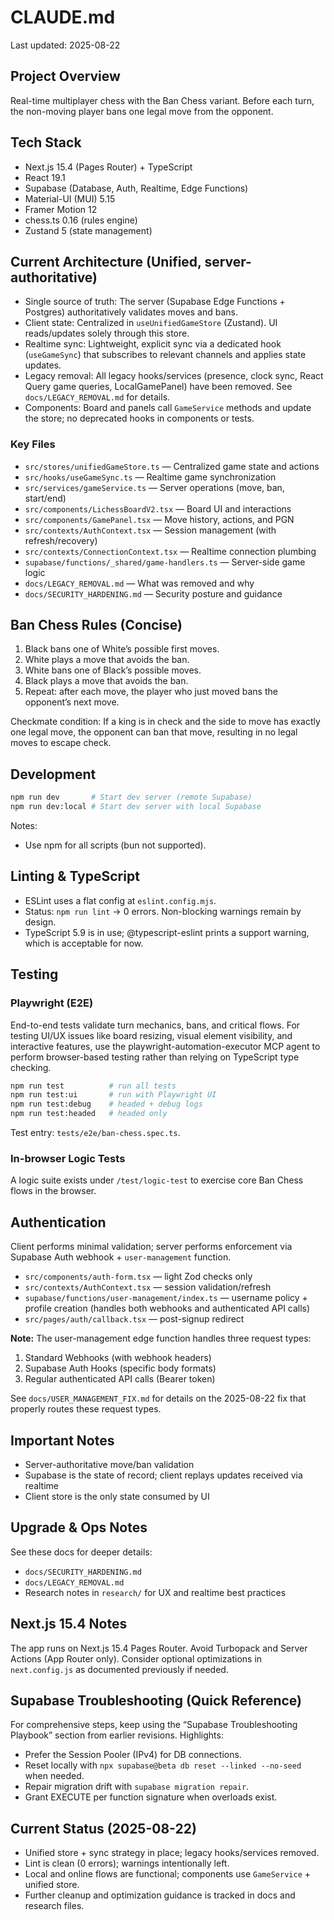 # CLAUDE.md

Last updated: 2025-08-22

## Project Overview
Real-time multiplayer chess with the Ban Chess variant. Before each turn, the non-moving player bans one legal move from the opponent.

## Tech Stack
- Next.js 15.4 (Pages Router) + TypeScript
- React 19.1
- Supabase (Database, Auth, Realtime, Edge Functions)
- Material-UI (MUI) 5.15
- Framer Motion 12
- chess.ts 0.16 (rules engine)
- Zustand 5 (state management)

## Current Architecture (Unified, server-authoritative)
- Single source of truth: The server (Supabase Edge Functions + Postgres) authoritatively validates moves and bans.
- Client state: Centralized in `useUnifiedGameStore` (Zustand). UI reads/updates solely through this store.
- Realtime sync: Lightweight, explicit sync via a dedicated hook (`useGameSync`) that subscribes to relevant channels and applies state updates.
- Legacy removal: All legacy hooks/services (presence, clock sync, React Query game queries, LocalGamePanel) have been removed. See `docs/LEGACY_REMOVAL.md` for details.
- Components: Board and panels call `GameService` methods and update the store; no deprecated hooks in components or tests.

### Key Files
- `src/stores/unifiedGameStore.ts` — Centralized game state and actions
- `src/hooks/useGameSync.ts` — Realtime game synchronization
- `src/services/gameService.ts` — Server operations (move, ban, start/end)
- `src/components/LichessBoardV2.tsx` — Board UI and interactions
- `src/components/GamePanel.tsx` — Move history, actions, and PGN
- `src/contexts/AuthContext.tsx` — Session management (with refresh/recovery)
- `src/contexts/ConnectionContext.tsx` — Realtime connection plumbing
- `supabase/functions/_shared/game-handlers.ts` — Server-side game logic
- `docs/LEGACY_REMOVAL.md` — What was removed and why
- `docs/SECURITY_HARDENING.md` — Security posture and guidance

## Ban Chess Rules (Concise)
1. Black bans one of White’s possible first moves.
2. White plays a move that avoids the ban.
3. White bans one of Black’s possible moves.
4. Black plays a move that avoids the ban.
5. Repeat: after each move, the player who just moved bans the opponent’s next move.

Checkmate condition: If a king is in check and the side to move has exactly one legal move, the opponent can ban that move, resulting in no legal moves to escape check.

## Development
```bash path=null start=null
npm run dev       # Start dev server (remote Supabase)
npm run dev:local # Start dev server with local Supabase
```
Notes:
- Use npm for all scripts (bun not supported).

## Linting & TypeScript
- ESLint uses a flat config at `eslint.config.mjs`.
- Status: `npm run lint` → 0 errors. Non-blocking warnings remain by design.
- TypeScript 5.9 is in use; @typescript-eslint prints a support warning, which is acceptable for now.

## Testing
### Playwright (E2E)
End-to-end tests validate turn mechanics, bans, and critical flows. For testing UI/UX issues like board resizing, visual element visibility, and interactive features, use the playwright-automation-executor MCP agent to perform browser-based testing rather than relying on TypeScript type checking.
```bash path=null start=null
npm run test          # run all tests
npm run test:ui       # run with Playwright UI
npm run test:debug    # headed + debug logs
npm run test:headed   # headed only
```
Test entry: `tests/e2e/ban-chess.spec.ts`.

### In-browser Logic Tests
A logic suite exists under `/test/logic-test` to exercise core Ban Chess flows in the browser.

## Authentication
Client performs minimal validation; server performs enforcement via Supabase Auth webhook + `user-management` function.
- `src/components/auth-form.tsx` — light Zod checks only
- `src/contexts/AuthContext.tsx` — session validation/refresh
- `supabase/functions/user-management/index.ts` — username policy + profile creation (handles both webhooks and authenticated API calls)
- `src/pages/auth/callback.tsx` — post-signup redirect

**Note:** The user-management edge function handles three request types:
1. Standard Webhooks (with webhook headers)
2. Supabase Auth Hooks (specific body formats)
3. Regular authenticated API calls (Bearer token)

See `docs/USER_MANAGEMENT_FIX.md` for details on the 2025-08-22 fix that properly routes these request types.

## Important Notes
- Server-authoritative move/ban validation
- Supabase is the state of record; client replays updates received via realtime
- Client store is the only state consumed by UI

## Upgrade & Ops Notes
See these docs for deeper details:
- `docs/SECURITY_HARDENING.md`
- `docs/LEGACY_REMOVAL.md`
- Research notes in `research/` for UX and realtime best practices

## Next.js 15.4 Notes
The app runs on Next.js 15.4 Pages Router. Avoid Turbopack and Server Actions (App Router only). Consider optional optimizations in `next.config.js` as documented previously if needed.

## Supabase Troubleshooting (Quick Reference)
For comprehensive steps, keep using the “Supabase Troubleshooting Playbook” section from earlier revisions. Highlights:
- Prefer the Session Pooler (IPv4) for DB connections.
- Reset locally with `npx supabase@beta db reset --linked --no-seed` when needed.
- Repair migration drift with `supabase migration repair`.
- Grant EXECUTE per function signature when overloads exist.

## Current Status (2025-08-22)
- Unified store + sync strategy in place; legacy hooks/services removed.
- Lint is clean (0 errors); warnings intentionally left.
- Local and online flows are functional; components use `GameService` + unified store.
- Further cleanup and optimization guidance is tracked in docs and research files.
